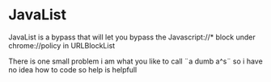 # JavaList

JavaList is a bypass that will let you bypass the Javascript://* block under chrome://policy in URLBlockList

There is one small problem i am what you like to call ¨a dumb a^s¨ so i have no idea how to code so help is helpfull
